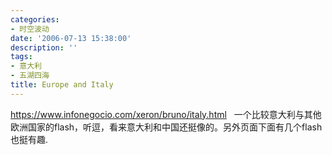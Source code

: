 ```yaml
---
categories:
- 时空波动
date: '2006-07-13 15:38:00'
description: ''
tags:
- 意大利
- 五湖四海
title: Europe and Italy
---
```

<https://www.infonegocio.com/xeron/bruno/italy.html>
 
一个比较意大利与其他欧洲国家的flash，听逗，看来意大利和中国还挺像的。另外页面下面有几个flash也挺有趣.